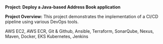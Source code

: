 **Project: Deploy a Java-based Address Book application**

**Project Overview:** This project demonstrates the implementation of a CI/CD pipeline using various DevOps tools.

AWS EC2, AWS ECR, Git & Github, Ansible, Terraform, SonarQube, Nexus, Maven, Docker, EKS Kubernetes, Jenkins

